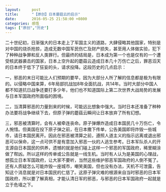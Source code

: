 ```yaml
---
layout:     post
title:      "【原创】日本蘑菇云的启示"
date:       2016-05-25 21:58:00 +0800
categories: 感悟
tags: ["原创","历史"]
---
```

二十世纪初，日渐强大的日本走上了军国主义的道路，大肆侵略其他国家，特别是对中国的烧杀抢掠，造成无数中国军民伤亡及财产损失，甚至用人体做实验，犯下了种种战争罪和反人类罪行。但最终的结局是，日本成为第一个也是仅有的一个遭受核武器袭击的国家，日本上空升起的蘑菇云造成日本几十万伤亡之后，罪恶滔天的日本终于低下了狂妄的头，请求投降。这段历史的几点启示：

一，邪恶的末日可能比人们预期的要早，因为大部分人所了解的信息都是极为有限的。以侵略中国来算，6年局部抗战加8年全面抗战，共14年。当时大部分中国人都不知道抗日战争还要打多少年，他们也不知道国际上第二次世界大战局势的发展与日本军国政府所面临的困境。

二，当清算邪恶的力量到来的时候，可能远比想象中强大。当时日本还准备了种种办法要将战争继续下去，但原子弹的蘑菇云瞬间让日本放弃了所有幻想。

三，邪恶被清算时，会有人被牵连丧命。原子弹爆炸造成日本国民几十万伤亡，令人惋惜。但美国在投下原子弹之前，在日本撒下传单，公告美国即将炸毁一些城市，请日本国民离开。因此在邪恶被清算之前，遵照人道主义的指示远离或退出邪恶可以保命，这一点可供不是有意加入邪恶一伙的人逃生参考。日本军队杀人的开支源自日本国民的供养，遗憾的就是他们碰上这样一个邪恶的军国政府，稀里糊涂做了帮凶。所以这样的传单或公告就是一线生机。当时有人认为是美国的心理战，想孤立日本军国政府，让大家不要听，当然这些维护邪恶军国政府的人倒不冤了。还有人质疑怎么可能炸毁一座城市，嘲笑美国，但也没有办法，天机不可泄露，告知这个消息就是对日本国民的仁慈了。这原子弹灾难的根源来自当时邪恶的日本军国政府，所以要了解真相，才能认清日军的邪恶，与邪恶的日本军国政府一起就是立于危墙之下。
